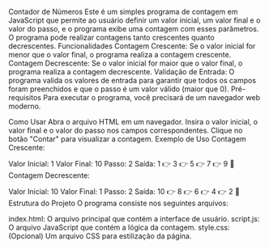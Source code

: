 Contador de Números
Este é um simples programa de contagem em JavaScript que permite ao usuário definir um valor inicial, um valor final e o valor do passo, e o programa exibe uma contagem com esses parâmetros. O programa pode realizar contagens tanto crescentes quanto decrescentes.
Funcionalidades
Contagem Crescente: Se o valor inicial for menor que o valor final, o programa realiza a contagem crescente.
Contagem Decrescente: Se o valor inicial for maior que o valor final, o programa realiza a contagem decrescente.
Validação de Entrada: O programa valida os valores de entrada para garantir que todos os campos foram preenchidos e que o passo é um valor válido (maior que 0).
Pré-requisitos
Para executar o programa, você precisará de um navegador web moderno.

Como Usar
Abra o arquivo HTML em um navegador.
Insira o valor inicial, o valor final e o valor do passo nos campos correspondentes.
Clique no botão "Contar" para visualizar a contagem.
Exemplo de Uso
Contagem Crescente:

Valor Inicial: 1
Valor Final: 10
Passo: 2
Saída: 1 👉 3 👉 5 👉 7 👉 9 🏁
Contagem Decrescente:

Valor Inicial: 10
Valor Final: 1
Passo: 2
Saída: 10 👉 8 👉 6 👉 4 👉 2 🏁
Estrutura do Projeto
O programa consiste nos seguintes arquivos:

index.html: O arquivo principal que contém a interface de usuário.
script.js: O arquivo JavaScript que contém a lógica da contagem.
style.css: (Opcional) Um arquivo CSS para estilização da página.
